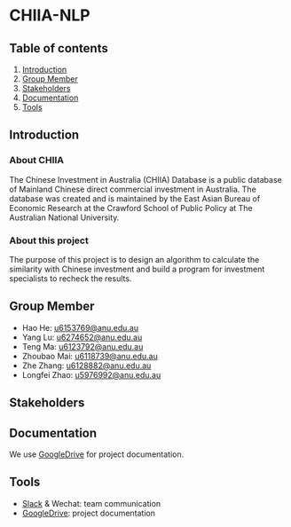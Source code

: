 # CHIIA-NLP
## Table of contents
1. [Introduction](#introduction)
2. [Group Member](#group-member)
3. [Stakeholders](#stakeholders)
4. [Documentation](#documentation)
5. [Tools](#tools)

## Introduction
### About CHIIA
The Chinese Investment in Australia (CHIIA) Database is a public database of Mainland Chinese direct commercial investment in Australia. The database was created and is maintained by the East Asian Bureau of Economic Research at the Crawford School of Public Policy at The Australian National University.

### About this project
The purpose of this project is to design an algorithm to calculate the similarity with Chinese investment and build a program for investment specialists to recheck the results.

## Group Member
* Hao He: u6153769@anu.edu.au
* Yang Lu: u6274652@anu.edu.au
* Teng Ma: u6123792@anu.edu.au
* Zhoubao Mai: u6118739@anu.edu.au
* Zhe Zhang: u6128882@anu.edu.au
* Longfei Zhao: u5976992@anu.edu.au

## Stakeholders


## Documentation
We use [GoogleDrive](https://drive.google.com/drive/folders/1tKW8WgmndtWxE8nfbuLNpcM0iiCxnppF?usp=sharing) for project documentation.

## Tools

* [Slack](https://chiianlp.slack.com/messages/C9H8AV2AX/) & Wechat: team communication
* [GoogleDrive](https://drive.google.com/drive/folders/1tKW8WgmndtWxE8nfbuLNpcM0iiCxnppF?usp=sharing): project documentation


